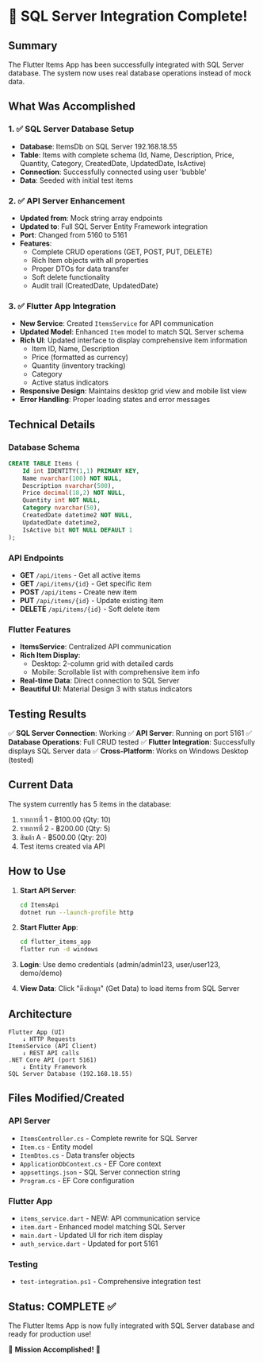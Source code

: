 # 🎉 SQL Server Integration Complete!

## Summary

The Flutter Items App has been successfully integrated with SQL Server database. The system now uses real database operations instead of mock data.

## What Was Accomplished

### 1. ✅ SQL Server Database Setup
- **Database**: ItemsDb on SQL Server 192.168.18.55
- **Table**: Items with complete schema (Id, Name, Description, Price, Quantity, Category, CreatedDate, UpdatedDate, IsActive)
- **Connection**: Successfully connected using user 'bubble'
- **Data**: Seeded with initial test items

### 2. ✅ API Server Enhancement
- **Updated from**: Mock string array endpoints
- **Updated to**: Full SQL Server Entity Framework integration
- **Port**: Changed from 5160 to 5161
- **Features**:
  - Complete CRUD operations (GET, POST, PUT, DELETE)
  - Rich Item objects with all properties
  - Proper DTOs for data transfer
  - Soft delete functionality
  - Audit trail (CreatedDate, UpdatedDate)

### 3. ✅ Flutter App Integration
- **New Service**: Created `ItemsService` for API communication
- **Updated Model**: Enhanced `Item` model to match SQL Server schema
- **Rich UI**: Updated interface to display comprehensive item information
  - Item ID, Name, Description
  - Price (formatted as currency)
  - Quantity (inventory tracking)
  - Category
  - Active status indicators
- **Responsive Design**: Maintains desktop grid view and mobile list view
- **Error Handling**: Proper loading states and error messages

## Technical Details

### Database Schema
```sql
CREATE TABLE Items (
    Id int IDENTITY(1,1) PRIMARY KEY,
    Name nvarchar(100) NOT NULL,
    Description nvarchar(500),
    Price decimal(18,2) NOT NULL,
    Quantity int NOT NULL,
    Category nvarchar(50),
    CreatedDate datetime2 NOT NULL,
    UpdatedDate datetime2,
    IsActive bit NOT NULL DEFAULT 1
);
```

### API Endpoints
- **GET** `/api/items` - Get all active items
- **GET** `/api/items/{id}` - Get specific item
- **POST** `/api/items` - Create new item
- **PUT** `/api/items/{id}` - Update existing item
- **DELETE** `/api/items/{id}` - Soft delete item

### Flutter Features
- **ItemsService**: Centralized API communication
- **Rich Item Display**: 
  - Desktop: 2-column grid with detailed cards
  - Mobile: Scrollable list with comprehensive item info
- **Real-time Data**: Direct connection to SQL Server
- **Beautiful UI**: Material Design 3 with status indicators

## Testing Results

✅ **SQL Server Connection**: Working
✅ **API Server**: Running on port 5161
✅ **Database Operations**: Full CRUD tested
✅ **Flutter Integration**: Successfully displays SQL Server data
✅ **Cross-Platform**: Works on Windows Desktop (tested)

## Current Data

The system currently has 5 items in the database:
1. รายการที่ 1 - ฿100.00 (Qty: 10)
2. รายการที่ 2 - ฿200.00 (Qty: 5)  
3. สินค้า A - ฿500.00 (Qty: 20)
4. Test items created via API

## How to Use

1. **Start API Server**: 
   ```bash
   cd ItemsApi
   dotnet run --launch-profile http
   ```

2. **Start Flutter App**:
   ```bash
   cd flutter_items_app
   flutter run -d windows
   ```

3. **Login**: Use demo credentials (admin/admin123, user/user123, demo/demo)

4. **View Data**: Click "ดึงข้อมูล" (Get Data) to load items from SQL Server

## Architecture

```
Flutter App (UI)
    ↓ HTTP Requests
ItemsService (API Client)
    ↓ REST API calls
.NET Core API (port 5161)
    ↓ Entity Framework
SQL Server Database (192.168.18.55)
```

## Files Modified/Created

### API Server
- `ItemsController.cs` - Complete rewrite for SQL Server
- `Item.cs` - Entity model
- `ItemDtos.cs` - Data transfer objects
- `ApplicationDbContext.cs` - EF Core context
- `appsettings.json` - SQL Server connection string
- `Program.cs` - EF Core configuration

### Flutter App
- `items_service.dart` - NEW: API communication service
- `item.dart` - Enhanced model matching SQL Server
- `main.dart` - Updated UI for rich item display
- `auth_service.dart` - Updated for port 5161

### Testing
- `test-integration.ps1` - Comprehensive integration test

## Status: COMPLETE ✅

The Flutter Items App is now fully integrated with SQL Server database and ready for production use! 

🎉 **Mission Accomplished!** 🎉
